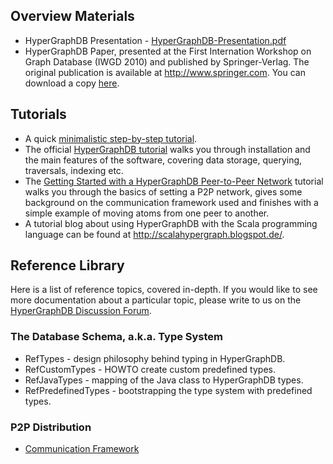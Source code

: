 ## Overview Materials ##

  * HyperGraphDB Presentation - [HyperGraphDB-Presentation.pdf](http://www.hypergraphdb.org/docs/HyperGraphDB-Presentation.pdf)
  * HyperGraphDB Paper, presented at the First Internation Workshop on Graph Database (IWGD 2010) and published by Springer-Verlag. The original publication is available at http://www.springer.com. You can download a copy [here](http://www.hypergraphdb.org/docs/hypergraphdb.pdf).

## Tutorials ##

  * A quick [minimalistic step-by-step tutorial](TrivialTutorial.md).
  * The official [HyperGraphDB tutorial](FirstSteps.md) walks you through installation and the main features of the software, covering data storage, querying, traversals, indexing etc.
  * The [Getting Started with a HyperGraphDB Peer-to-Peer Network](PeerToPeerTutorial.md) tutorial walks you through the basics of setting a P2P network, gives some background on the communication framework used and finishes with a simple example of moving atoms from one peer to another.
  * A tutorial blog about using HyperGraphDB with the Scala programming language can be found at http://scalahypergraph.blogspot.de/.

## Reference Library ##

Here is a list of reference topics, covered in-depth. If you would like to see more documentation about a particular topic, please write to us on the [HyperGraphDB Discussion Forum](http://groups.google.com/group/hypergraphdb).

### The Database Schema, a.k.a. Type System ###

  * RefTypes - design philosophy behind typing in HyperGraphDB.
  * RefCustomTypes - HOWTO create custom predefined types.
  * RefJavaTypes - mapping of the Java class to HyperGraphDB types.
  * RefPredefinedTypes - bootstrapping the type system with predefined types.

### P2P Distribution ###

  * [Communication Framework](CommunicationImplementation.md)